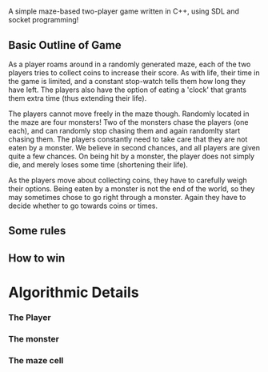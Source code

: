 # 

A simple maze-based two-player game written in C++, using SDL and socket programming!

## Basic Outline of Game

As a player roams around in a randomly generated maze, each of the two players tries to collect coins to increase their score. As with life, their time in the game is limited, and a constant stop-watch tells them how long they have left. The players also have the option of eating a 'clock' that grants them extra time (thus extending their life).

The players cannot move freely in the maze though. Randomly located in the maze are four monsters! Two of the monsters chase the players (one each), and can randomly stop chasing them and again randomlty start chasing them. The players constantly need to take care that they are not eaten by a monster. We believe in second chances, and all players are given quite a few chances. On being hit by a monster, the player does not simply die, and merely loses some time (shortening their life).

As the players move about collecting coins, they have to carefully weigh their options. Being eaten by a monster is not the end of the world, so they may sometimes chose to go right through a monster. Again they have to decide whether to go towards coins or times.

## Some rules

## How to win

# Algorithmic Details

### The Player
    
### The monster

### The maze cell

